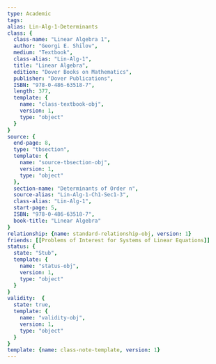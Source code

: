 ```yaml
---
type: Academic
tags:
alias: Lin-Alg-1-Determinants
class: {
  class-name: "Linear Algebra 1",
  author: "Georgi E. Shilov",
  medium: "Textbook",
  class-alias: "Lin-Alg-1",
  title: "Linear Algebra",
  edition: "Dover Books on Mathematics",
  publisher: "Dover Publications",
  ISBN: "978-0-486-63518-7",
  length: 377,
  template: {
    name: "class-textbook-obj",
    version: 1,
    type: "object"
  }
}
source: {
  end-page: 8,
  type: "tbsection",
  template: {
    name: "source-tbsection-obj",
    version: 1,
    type: "object"
  },
  section-name: "Determinants of Order n",
  source-alias: "Lin-Alg-1-Ch1-Sec1-3",
  class-alias: "Lin-Alg-1",
  start-page: 5,
  ISBN: "978-0-486-63518-7",
  book-title: "Linear Algebra"
}
relationship: {name: standard-relationship-obj, version: 1}
friends: [[Problems of Interest for Systems of Linear Equations]]
status: {
  state: "Stub",
  template: {
    name: "status-obj",
    version: 1,
    type: "object"
  }
}
validity:  {
  state: true,
  template: {
    name: "validity-obj",
    version: 1,
    type: "object"
  }
}
template: {name: class-note-template, version: 1}
---
```

